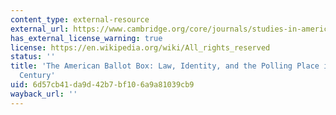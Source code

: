 ```yaml
---
content_type: external-resource
external_url: https://www.cambridge.org/core/journals/studies-in-american-political-development/article/the-american-ballot-box-law-identity-and-the-polling-place-in-the-mid-nineteenth-century/2B09AD4E4C280D6D30CAB409D0F45F43
has_external_license_warning: true
license: https://en.wikipedia.org/wiki/All_rights_reserved
status: ''
title: 'The American Ballot Box: Law, Identity, and the Polling Place in the Mid-Nineteenth
  Century'
uid: 6d57cb41-da9d-42b7-bf10-6a9a81039cb9
wayback_url: ''
---
```

